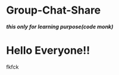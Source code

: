 # Group-Chat-Share
***this only for learning purpose(code monk)***
<h1>Hello  Everyone!!</h1>
fkfck

